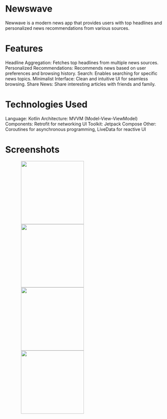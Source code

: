# Newswave

Newwave is a modern news app that provides users with top headlines and personalized news recommendations from various sources.

# Features

Headline Aggregation: Fetches top headlines from multiple news sources.
Personalized Recommendations: Recommends news based on user preferences and browsing history.
Search: Enables searching for specific news topics.
Minimalist Interface: Clean and intuitive UI for seamless browsing.
Share News: Share interesting articles with friends and family.

# Technologies Used

Language: Kotlin
Architecture: MVVM (Model-View-ViewModel)
Components: Retrofit for networking
UI Toolkit: Jetpack Compose
Other: Coroutines for asynchronous programming, LiveData for reactive UI

# Screenshots

<p align="start">      
    <img src="https://github.com/user-attachments/assets/5a3df173-cc78-4a39-b1c5-5eb80d8df8ba" width="200" style="margin: 0 50px;">
    <img src="https://github.com/user-attachments/assets/dfa472c1-06f0-47f5-824f-97957d914659" width="200" style="margin: 0 50px;">
    <img src="https://github.com/user-attachments/assets/bf3d706b-8ee6-438e-8dbb-4acbb2d4d784" width="200" style="margin: 0 50px;">
    <img src="https://github.com/user-attachments/assets/87112eaa-6ecc-4076-b0d8-f821debda218" width="200" style="margin: 0 50px;">
    
</p>
